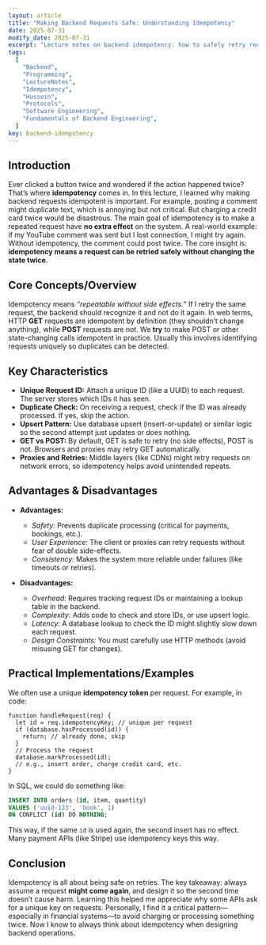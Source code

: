 ```yaml
---
layout: article
title: "Making Backend Requests Safe: Understanding Idempotency"
date: 2025-07-31
modify_date: 2025-07-31
excerpt: "Lecture notes on backend idempotency: how to safely retry requests without duplicating actions, with examples and implementation tips."
tags:
  [
    "Backend",
    "Programming",
    "LectureNotes",
    "Idempotency",
    "Hussein",
    "Protocols",
    "Software Engineering",
    "Fundamentals of Backend Engineering",
  ]
key: backend-idempotency
---
```


## Introduction

Ever clicked a button twice and wondered if the action happened twice? That’s where **idempotency** comes in. In this lecture, I learned why making backend requests idempotent is important. For example, posting a comment might duplicate text, which is annoying but not critical. But charging a credit card twice would be disastrous. The main goal of idempotency is to make a repeated request have **no extra effect** on the system. A real-world example: if my YouTube comment was sent but I lost connection, I might try again. Without idempotency, the comment could post twice. The core insight is: **idempotency means a request can be retried safely without changing the state twice**.

## Core Concepts/Overview

Idempotency means _“repeatable without side effects.”_ If I retry the same request, the backend should recognize it and not do it again. In web terms, HTTP **GET** requests are idempotent by definition (they shouldn’t change anything), while **POST** requests are not. We **try** to make POST or other state-changing calls idempotent in practice. Usually this involves identifying requests uniquely so duplicates can be detected.

## Key Characteristics

- **Unique Request ID:** Attach a unique ID (like a UUID) to each request. The server stores which IDs it has seen.
- **Duplicate Check:** On receiving a request, check if the ID was already processed. If yes, skip the action.
- **Upsert Pattern:** Use database upsert (insert-or-update) or similar logic so the second attempt just updates or does nothing.
- **GET vs POST:** By default, GET is safe to retry (no side effects), POST is not. Browsers and proxies may retry GET automatically.
- **Proxies and Retries:** Middle layers (like CDNs) might retry requests on network errors, so idempotency helps avoid unintended repeats.

## Advantages & Disadvantages

- **Advantages:**

  - _Safety:_ Prevents duplicate processing (critical for payments, bookings, etc.).
  - _User Experience:_ The client or proxies can retry requests without fear of double side-effects.
  - _Consistency:_ Makes the system more reliable under failures (like timeouts or retries).

- **Disadvantages:**

  - _Overhead:_ Requires tracking request IDs or maintaining a lookup table in the backend.
  - _Complexity:_ Adds code to check and store IDs, or use upsert logic.
  - _Latency:_ A database lookup to check the ID might slightly slow down each request.
  - _Design Constraints:_ You must carefully use HTTP methods (avoid misusing GET for changes).

## Practical Implementations/Examples

We often use a unique **idempotency token** per request. For example, in code:

```pseudo
function handleRequest(req) {
  let id = req.idempotencyKey; // unique per request
  if (database.hasProcessed(id)) {
    return; // already done, skip
  }
  // Process the request
  database.markProcessed(id);
  // e.g., insert order, charge credit card, etc.
}
```

In SQL, we could do something like:

```sql
INSERT INTO orders (id, item, quantity)
VALUES ('uuid-123', 'book', 1)
ON CONFLICT (id) DO NOTHING;
```

This way, if the same `id` is used again, the second insert has no effect. Many payment APIs (like Stripe) use idempotency keys this way.

## Conclusion

Idempotency is all about being safe on retries. The key takeaway: always assume a request **might come again**, and design it so the second time doesn’t cause harm. Learning this helped me appreciate why some APIs ask for a unique key on requests. Personally, I find it a critical pattern—especially in financial systems—to avoid charging or processing something twice. Now I know to always think about idempotency when designing backend operations.

